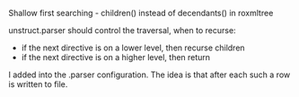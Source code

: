 Shallow first searching - children() instead of decendants() in roxmltree

unstruct.parser should control the traversal, when to recurse:
- if the next directive is on a lower level, then recurse children
- if the next directive is on a higher level, then return

I added <element> into the .parser configuration. The idea is that 
after each such <element> a row is written to file.

